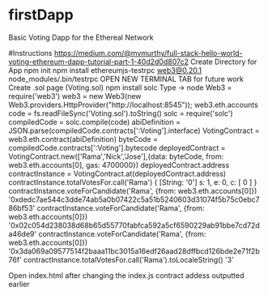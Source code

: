 # firstDapp
Basic Voting Dapp for the Ethereal Network

#Instructions
https://medium.com/@mvmurthy/full-stack-hello-world-voting-ethereum-dapp-tutorial-part-1-40d2d0d807c2
Create Directory for App
npm init
npm install ethereumjs-testrpc web3@0.20.1
node_modules/.bin/testrpc
OPEN NEW TERMINAL TAB for future work
Create .sol page (Voting.sol)
npm install solc
Type -> node
Web3 = require('web3')
web3 = new Web3(new Web3.providers.HttpProvider("http://localhost:8545"));
web3.eth.accounts
code = fs.readFileSync('Voting.sol').toString()
solc = require('solc')
compiledCode = solc.compile(code)
abiDefinition = JSON.parse(compiledCode.contracts[':Voting'].interface)
VotingContract = web3.eth.contract(abiDefinition)
byteCode = compiledCode.contracts[':Voting'].bytecode
deployedContract = VotingContract.new(['Rama','Nick','Jose'],{data: byteCode, from: web3.eth.accounts[0], gas: 4700000})
deployedContract.address
contractInstance = VotingContract.at(deployedContract.address)
contractInstance.totalVotesFor.call('Rama')
{ [String: '0'] s: 1, e: 0, c: [ 0 ] }
contractInstance.voteForCandidate('Rama', {from: web3.eth.accounts[0]})
'0xdedc7ae544c3dde74ab5a0b07422c5a51b5240603d31074f5b75c0ebc786bf53'
contractInstance.voteForCandidate('Rama', {from: web3.eth.accounts[0]})
'0x02c054d238038d68b65d55770fabfca592a5cf6590229ab91bbe7cd72da46de9'
contractInstance.voteForCandidate('Rama', {from: web3.eth.accounts[0]})
'0x3da069a09577514f2baaa11bc3015a16edf26aad28dffbcd126bde2e71f2b76f'
contractInstance.totalVotesFor.call('Rama').toLocaleString()
'3'

Open index.html after changing the index.js contract addess outputted earlier